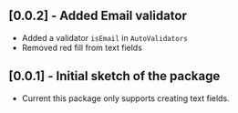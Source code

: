 ## [0.0.2] - Added Email validator

* Added a validator `isEmail` in `AutoValidators`
* Removed red fill from text fields

## [0.0.1] - Initial sketch of the package

* Current this package only supports creating text fields.
